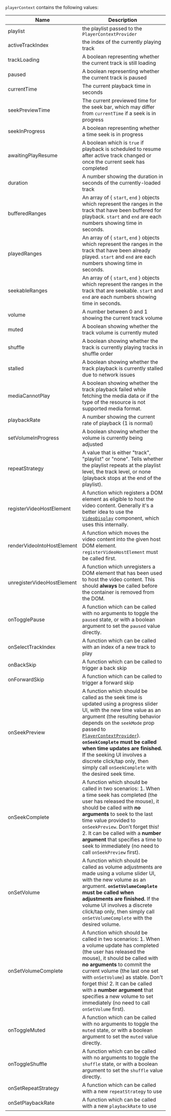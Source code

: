 `playerContext` contains the following values:

| Name                         | Description                                                                                                                                                                                                                |
| ---------------------------- | -------------------------------------------------------------------------------------------------------------------------------------------------------------------------------------------------------------------------- |
| playlist                     | the playlist passed to the `PlayerContextProvider`                                                                                                                                                                         |
| activeTrackIndex             | the index of the currently playing track                                                                                                                                                                                   |
| trackLoading                 | A boolean representing whether the current track is still loading                                                                                                                                                          |
| paused                       | A boolean representing whether the current track is paused                                                                                                                                                                 |
| currentTime                  | The current playback time in seconds                                                                                                                                                                                       |
| seekPreviewTime              | The current previewed time for the seek bar, which may differ from `currentTime` if a seek is in progress                                                                                                                  |
| seekInProgress               | A boolean representing whether a time seek is in progress                                                                                                                                                                  |
| awaitingPlayResume           | A boolean which is `true` if playback is scheduled to resume after active track changed or once the current seek has completed                                                                                                                           |
| duration                     | A number showing the duration in seconds of the currently-loaded track                                                                                                                                                     |
| bufferedRanges               | An array of { `start`, `end` } objects which represent the ranges in the track that have been buffered for playback. `start` and `end` are each numbers showing time in seconds.                                           |
| playedRanges                 | An array of { `start`, `end` } objects which represent the ranges in the track that have been already played. `start` and `end` are each numbers showing time in seconds.                                                  |
| seekableRanges               | An array of { `start`, `end` } objects which represent the ranges in the track that are seekable. `start` and `end` are each numbers showing time in seconds.                                                              |
| volume                       | A number between 0 and 1 showing the current track volume                                                                                                                                                                  |
| muted                        | A boolean showing whether the track volume is currently muted                                                                                                                                                              |
| shuffle                      | A boolean showing whether the track is currently playing tracks in shuffle order                                                                                                                                           |
| stalled                      | A boolean showing whether the track playback is currently stalled due to network issues                                                                                                                                    |
| mediaCannotPlay              | A boolean showing whether the track playback failed while fetching the media data or if the type of the resource is not supported media format.                                                                            |
| playbackRate                 | A number showing the current rate of playback (1 is normal)                                                                                                                                                                |
| setVolumeInProgress          | A boolean showing whether the volume is currently being adjusted                                                                                                                                                           |
| repeatStrategy               | A value that is either "track", "playlist" or "none". Tells whether the playlist repeats at the playlist level, the track level, or none (playback stops at the end of the playlist).                                      |
| registerVideoHostElement      | A function which registers a DOM element as eligible to host the video content. Generally it's a better idea to use the [`VideoDisplay`](#videodisplay) component, which uses this internally.                                 |
| renderVideoIntoHostElement      | A function which moves the video content into the given host DOM element. `registerVideoHostElement` must be called first.                                 |
| unregisterVideoHostElement      | A function which unregisters a DOM element that has been used to host the video content. This should **always** be called before the container is removed from the DOM.                                 |
| onTogglePause                | A function which can be called with no arguments to toggle the `paused` state, or with a boolean argument to set the `paused` value directly.                                                                              |
| onSelectTrackIndex           | A function which can be called with an index of a new track to play                                                                                                                                                        |
| onBackSkip                   | A function which can be called to trigger a back skip                                                                                                                                                                      |
| onForwardSkip                | A function which can be called to trigger a forward skip                                                                                                                                                                   |
| onSeekPreview                | A function which should be called as the seek time is updated using a progress slider UI, with the new time value as an argument (the resulting behavior depends on the `seekMode` prop passed to [`PlayerContextProvider`](#playercontextprovider)). **`onSeekComplete` must be called when time updates are finished.** If the seeking UI involves a discrete click/tap only, then simply call `onSeekComplete` with the desired seek time. |
| onSeekComplete               | A function which should be called in two scenarios: 1. When a time seek has completed (the user has released the mouse), it should be called with **no arguments** to seek to the last time value provided to `onSeekPreview`. Don't forget this! 2. It can be called with a **number argument** that specifies a time to seek to immediately (no need to call `onSeekPreview` first). |
| onSetVolume                  | A function which should be called as volume adjustments are made using a volume slider UI, with the new volume as an argument. **`onSetVolumeComplete` must be called when adjustments are finished.** If the volume UI involves a discrete click/tap only, then simply call `onSetVolumeComplete` with the desired volume. |
| onSetVolumeComplete          | A function which should be called in two scenarios: 1. When a volume update has completed (the user has released the mouse), it should be called with **no arguments** to commit the current volume (the last one set with `onSetVolume`) as stable. Don't forget this! 2. It can be called with a **number argument** that specifies a new volume to set immediately (no need to call `onSetVolume` first). |
| onToggleMuted                | A function which can be called with no arguments to toggle the `muted` state, or with a boolean argument to set the `muted` value directly.                                                                                |
| onToggleShuffle              | A function which can be called with no arguments to toggle the `shuffle` state, or with a boolean argument to set the `shuffle` value directly.                                                                            |
| onSetRepeatStrategy          | A function which can be called with a new `repeatStrategy` to use                                                                                                                                                          |
| onSetPlaybackRate            | A function which can be called with a new `playbackRate` to use                                                                                                                                                            |
